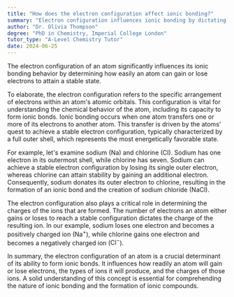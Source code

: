 ```yaml
---
title: "How does the electron configuration affect ionic bonding?"
summary: "Electron configuration influences ionic bonding by dictating an atom's tendency to gain or lose electrons, thereby achieving stability in its electron arrangement."
author: "Dr. Olivia Thompson"
degree: "PhD in Chemistry, Imperial College London"
tutor_type: "A-Level Chemistry Tutor"
date: 2024-06-25
---
```


The electron configuration of an atom significantly influences its ionic bonding behavior by determining how easily an atom can gain or lose electrons to attain a stable state.

To elaborate, the electron configuration refers to the specific arrangement of electrons within an atom's atomic orbitals. This configuration is vital for understanding the chemical behavior of the atom, including its capacity to form ionic bonds. Ionic bonding occurs when one atom transfers one or more of its electrons to another atom. This transfer is driven by the atoms' quest to achieve a stable electron configuration, typically characterized by a full outer shell, which represents the most energetically favorable state.

For example, let's examine sodium ($\text{Na}$) and chlorine ($\text{Cl}$). Sodium has one electron in its outermost shell, while chlorine has seven. Sodium can achieve a stable electron configuration by losing its single outer electron, whereas chlorine can attain stability by gaining an additional electron. Consequently, sodium donates its outer electron to chlorine, resulting in the formation of an ionic bond and the creation of sodium chloride ($\text{NaCl}$).

The electron configuration also plays a critical role in determining the charges of the ions that are formed. The number of electrons an atom either gains or loses to reach a stable configuration dictates the charge of the resulting ion. In our example, sodium loses one electron and becomes a positively charged ion ($\text{Na}^+$), while chlorine gains one electron and becomes a negatively charged ion ($\text{Cl}^-$).

In summary, the electron configuration of an atom is a crucial determinant of its ability to form ionic bonds. It influences how readily an atom will gain or lose electrons, the types of ions it will produce, and the charges of those ions. A solid understanding of this concept is essential for comprehending the nature of ionic bonding and the formation of ionic compounds.
    